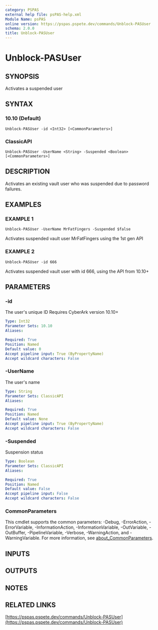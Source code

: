 ```yaml
---
category: PSPAS
external help file: psPAS-help.xml
Module Name: psPAS
online version: https://pspas.pspete.dev/commands/Unblock-PASUser
schema: 2.0.0
title: Unblock-PASUser
---
```


# Unblock-PASUser

## SYNOPSIS
Activates a suspended user

## SYNTAX

### 10.10 (Default)
```
Unblock-PASUser -id <Int32> [<CommonParameters>]
```

### ClassicAPI
```
Unblock-PASUser -UserName <String> -Suspended <Boolean> [<CommonParameters>]
```

## DESCRIPTION
Activates an existing vault user who was suspended due to password failures.

## EXAMPLES

### EXAMPLE 1
```
Unblock-PASUser -UserName MrFatFingers -Suspended $false
```

Activates suspended vault user MrFatFingers using the 1st gen API

### EXAMPLE 2
```
Unblock-PASUser -id 666
```

Activates suspended vault user with id 666, using the API from 10.10+

## PARAMETERS

### -id
The user's unique ID
Requires CyberArk version 10.10+

```yaml
Type: Int32
Parameter Sets: 10.10
Aliases:

Required: True
Position: Named
Default value: 0
Accept pipeline input: True (ByPropertyName)
Accept wildcard characters: False
```

### -UserName
The user's name

```yaml
Type: String
Parameter Sets: ClassicAPI
Aliases:

Required: True
Position: Named
Default value: None
Accept pipeline input: True (ByPropertyName)
Accept wildcard characters: False
```

### -Suspended
Suspension status

```yaml
Type: Boolean
Parameter Sets: ClassicAPI
Aliases:

Required: True
Position: Named
Default value: False
Accept pipeline input: False
Accept wildcard characters: False
```

### CommonParameters
This cmdlet supports the common parameters: -Debug, -ErrorAction, -ErrorVariable, -InformationAction, -InformationVariable, -OutVariable, -OutBuffer, -PipelineVariable, -Verbose, -WarningAction, and -WarningVariable. For more information, see [about_CommonParameters](http://go.microsoft.com/fwlink/?LinkID=113216).

## INPUTS

## OUTPUTS

## NOTES

## RELATED LINKS

[https://pspas.pspete.dev/commands/Unblock-PASUser](https://pspas.pspete.dev/commands/Unblock-PASUser)

